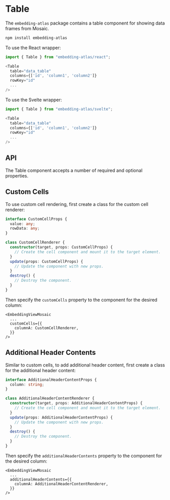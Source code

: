 # Table

The `embedding-atlas` package contains a table component for showing data frames from Mosaic.

```bash
npm install embedding-atlas
```

To use the React wrapper:

```js
import { Table } from "embedding-atlas/react";

<Table
  table="data_table"
  columns={['id', 'column1', 'column2']}
  rowKey="id"
  ...
/>
```

To use the Svelte wrapper:

```js
import { Table } from "embedding-atlas/svelte";

<Table
  table="data_table"
  columns={['id', 'column1', 'column2']}
  rowKey="id"
  ...
/>
```

## API

The Table component accepts a number of required and optional properties.

<!-- @doc(ts): TableProps -->

## Custom Cells

To use custom cell rendering, first create a class for the custom cell renderer:

```ts
interface CustomCellProps {
  value: any;
  rowData: any;
}

class CustomCellRenderer {
  constructor(target, props: CustomCellProps) {
    // Create the cell component and mount it to the target element.
  }
  update(props: CustomCellProps) {
    // Update the component with new props.
  }
  destroy() {
    // Destroy the component.
  }
}
```

Then specify the `customCells` property to the component for the desired column:

```svelte
<EmbeddingViewMosaic
  ...
  customCells={{
    columnA: CustomCellRenderer,
  }}
/>
```

## Additional Header Contents

Similar to custom cells, to add additional header content, first create a class for the additional header content:

```ts
interface AdditionalHeaderContentProps {
  column: string;
}

class AdditionalHeaderContentRenderer {
  constructor(target, props: AdditionalHeaderContentProps) {
    // Create the cell component and mount it to the target element.
  }
  update(props: AdditionalHeaderContentProps) {
    // Update the component with new props.
  }
  destroy() {
    // Destroy the component.
  }
}
```

Then specify the `additionalHeaderContents` property to the component for the desired column:

```svelte
<EmbeddingViewMosaic
  ...
  additionalHeaderContents={{
    columnA: AdditionalHeaderContentRenderer,
  }}
/>
```
